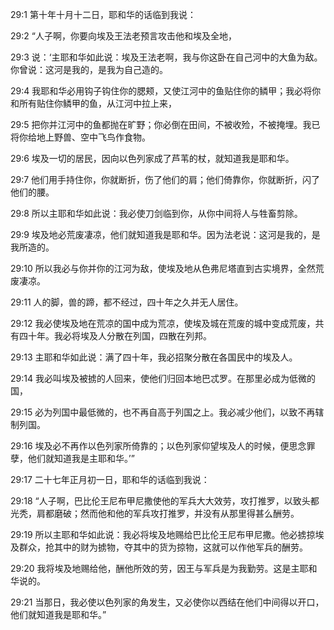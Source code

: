 <a id="1"></a>29:1  第十年十月十二日，耶和华的话临到我说：  

<a id="2"></a>29:2  “人子啊，你要向埃及王法老预言攻击他和埃及全地，  

<a id="3"></a>29:3  说：‘主耶和华如此说：埃及王法老啊，我与你这卧在自己河中的大鱼为敌。你曾说：这河是我的，是我为自己造的。  

<a id="4"></a>29:4  我耶和华必用钩子钩住你的腮颊，又使江河中的鱼贴住你的鳞甲；我必将你和所有贴住你鳞甲的鱼，从江河中拉上来，  

<a id="5"></a>29:5  把你并江河中的鱼都抛在旷野；你必倒在田间，不被收殓，不被掩埋。我已将你给地上野兽、空中飞鸟作食物。  

<a id="6"></a>29:6  埃及一切的居民，因向以色列家成了芦苇的杖，就知道我是耶和华。  

<a id="7"></a>29:7  他们用手持住你，你就断折，伤了他们的肩；他们倚靠你，你就断折，闪了他们的腰。  

<a id="8"></a>29:8  所以主耶和华如此说：我必使刀剑临到你，从你中间将人与牲畜剪除。  

<a id="9"></a>29:9  埃及地必荒废凄凉，他们就知道我是耶和华。因为法老说：这河是我的，是我所造的。  

<a id="10"></a>29:10  所以我必与你并你的江河为敌，使埃及地从色弗尼塔直到古实境界，全然荒废凄凉。  

<a id="11"></a>29:11  人的脚，兽的蹄，都不经过，四十年之久并无人居住。  

<a id="12"></a>29:12  我必使埃及地在荒凉的国中成为荒凉，使埃及城在荒废的城中变成荒废，共有四十年。我必将埃及人分散在列国，四散在列邦。  

<a id="13"></a>29:13  主耶和华如此说：满了四十年，我必招聚分散在各国民中的埃及人。  

<a id="14"></a>29:14  我必叫埃及被掳的人回来，使他们归回本地巴忒罗。在那里必成为低微的国，  

<a id="15"></a>29:15  必为列国中最低微的，也不再自高于列国之上。我必减少他们，以致不再辖制列国。  

<a id="16"></a>29:16  埃及必不再作以色列家所倚靠的；以色列家仰望埃及人的时候，便思念罪孽，他们就知道我是主耶和华。’”  

<a id="17"></a>29:17  二十七年正月初一日，耶和华的话临到我说：  

<a id="18"></a>29:18  “人子啊，巴比伦王尼布甲尼撒使他的军兵大大效劳，攻打推罗，以致头都光秃，肩都磨破；然而他和他的军兵攻打推罗，并没有从那里得甚么酬劳。  

<a id="19"></a>29:19  所以主耶和华如此说：我必将埃及地赐给巴比伦王尼布甲尼撒。他必掳掠埃及群众，抢其中的财为掳物，夺其中的货为掠物，这就可以作他军兵的酬劳。  

<a id="20"></a>29:20  我将埃及地赐给他，酬他所效的劳，因王与军兵是为我勤劳。这是主耶和华说的。  

<a id="21"></a>29:21  当那日，我必使以色列家的角发生，又必使你以西结在他们中间得以开口，他们就知道我是耶和华。”  
